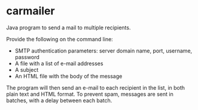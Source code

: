 carmailer
=========

Java program to send a mail to multiple recipients.

Provide the following on the command line:
* SMTP authentication parameters: server domain name, port, username, password
* A file with a list of e-mail addresses
* A subject
* An HTML file with the body of the message

The program will then send an e-mail to each recipient in the list, in both plain text and HTML format.
To prevent spam, messages are sent in batches, with a delay between each batch.
